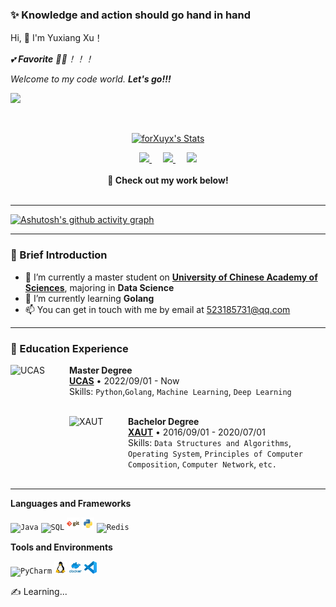 ### ✨ Knowledge and action should go hand in hand

<p>Hi, 👋  I'm Yuxiang Xu！
  
<em>💕 <b>Favorite</b> 🍋🐠！！！</em>

<em>Welcome to my code world. <b>Let's go!!!</b></em>
  
![](https://komarev.com/ghpvc/?username=forXuyx&color=blue)

<br>

<p align="center">
  <a href="https://github.com/zhicheng-ning" class="rich-diff-level-one">
    <img src="https://github-readme-stats.vercel.app/api?username=forXuyx&count_private=true&show_icons=true&title_color=333&text_color=777" alt="forXuyx's Stats" >
    <!-- &hide=issues
    <img src="https://github-readme-stats.vercel.app/api?username=forXuyx&hide=issues&title_color=333&text_color=777" alt="forXuyx's Stats" >
    -->
  </a>
</p>

<p align="center">
  <a href="https://blog.csdn.net/weixin_44446079" target="_blank" alt="CSDN" title="CSDN">
    <img src="https://img.icons8.com/material/48/000000/csdn.png" width="30px"/>
  </a>
  &emsp;
  <a href="https://www.zhihu.com/people/ru-guo-yun-zhi-dao-9-27" target="_blank" alt="Zhihu" title="Zhihu">
    <img src="https://img.icons8.com/material-two-tone/50/000000/zhihu.png" width="30px"/>
  </a>
  &emsp;
  <a href= "https://leetcode.cn/u/chong-chong-chong-35/" target="_blank" alt="Instagram" title="Leetcode">
    <img src="https://img.icons8.com/external-tal-revivo-shadow-tal-revivo/24/000000/external-level-up-your-coding-skills-and-quickly-land-a-job-logo-shadow-tal-revivo.png" width="30px"/>
  </a>
  <br><br>
  <strong>🚀 Check out my work below! </strong>
  <br><br>

</p>
 

  
---
  
[![Ashutosh's github activity graph](https://github-readme-activity-graph.cyclic.app/graph?username=forXuyx&theme=react-dark)](https://github.com/ashutosh00710/github-readme-activity-graph)
  

---

### 🐯 Brief Introduction

- 🏫 I’m currently a master student on **<a href="https://www.ucas.ac.cn/">University of Chinese Academy of Sciences</a>**, majoring in **Data Science**
- 🌱 I’m currently learning **Golang**
- 📫 You can get in touch with me by email at [523185731@qq.com](mailto:523185731@qq.com)

---

### 📘 Education Experience

[<img align="left" height="94px" width="94px" alt="UCAS" src="https://www.cas.cn/zj/yk/201410/W020141017344514407759.jpg"/>](https://www.ucas.ac.cn/)

**Master Degree** \
[**UCAS**](https://www.ucas.ac.cn/) • 2022/09/01 - Now \
Skills: `Python`,`Golang`, `Machine Learning`, `Deep Learning`\
<br/>


[<img align="left" height="94px" width="94px" alt="XAUT" src="https://upload.wikimedia.org/wikipedia/zh/thumb/7/70/Xi%27an_University_of_Technology_logo.svg/300px-Xi%27an_University_of_Technology_logo.svg.png"/>](https://www.xaut.edu.cn/)

**Bachelor Degree** \
[**XAUT**](https://www.xaut.edu.cn/) • 2016/09/01 - 2020/07/01 \
Skills: `Data Structures and Algorithms`, `Operating System`, `Principles of Computer Composition`, `Computer Network`, `etc.` \
<br>

---

**Languages and Frameworks**

<code><img height="20" src="https://img.icons8.com/color/1x/golang.png" alt="Java" title="Golang"></code>
<code><img height="20" src="https://img.icons8.com/external-soft-fill-juicy-fish/60/000000/external-sql-coding-and-development-soft-fill-soft-fill-juicy-fish.png" alt="SQL" title="SQL"></code>
<code><img height="20" src="https://raw.githubusercontent.com/github/explore/80688e429a7d4ef2fca1e82350fe8e3517d3494d/topics/git/git.png" alt="Git" title="Git"></code>
<code><img height="20" src="https://raw.githubusercontent.com/github/explore/80688e429a7d4ef2fca1e82350fe8e3517d3494d/topics/python/python.png" alt="Python" title="Python"></code>
<code><img height="20" src="https://img.icons8.com/color/48/000000/redis.png" alt="Redis" title="Redis"></code>


**Tools and Environments**

<code><img height="20" src="https://img.icons8.com/color/48/000000/pycharm.png" alt="PyCharm" title="PyCharm"></code>
<code><img height="20" src="https://raw.githubusercontent.com/github/explore/80688e429a7d4ef2fca1e82350fe8e3517d3494d/topics/linux/linux.png" alt="Linux" title="Linux"></code>
<code><img height="20" src="https://raw.githubusercontent.com/github/explore/80688e429a7d4ef2fca1e82350fe8e3517d3494d/topics/docker/docker.png" alt="Docker" title="Docker"></code>
<code><img height="20" src="https://raw.githubusercontent.com/github/explore/80688e429a7d4ef2fca1e82350fe8e3517d3494d/topics/visual-studio-code/visual-studio-code.png" alt="VSCode" title="VSCode"></code>

✍️ Learning...



